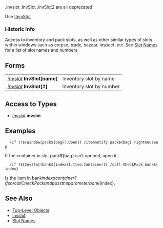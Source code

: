 .invslot .InvSlot .InvSlot2 are all deprecated

Use [ItemSlot](../data-types/itemslot.md)

### Historic Info

Access to inventory and pack slots, as well as other similar types of slots within windows such as corpse, trade,
bazaar, inspect, etc. See [Slot Names](../general-information/slot-names.md) for a list of slot names and numbers.

## Forms

|                                                                  |                          |
|------------------------------------------------------------------|--------------------------|
| *[invslot](../data-types/datatype-invslot.md)* **InvSlot\[**name**\]** | Inventory slot by name   |
| *[invslot](../data-types/datatype-invslot.md)* **InvSlot\[**#**\]**    | Inventory slot by number |

## Access to Types

-   *[invslot](../data-types/datatype-invslot.md)* **invslot**

## Examples

`  /if (!${Window[pack${bag}].Open}) /itemnotify pack${bag} rightmouseup`

If the container in slot pack${bag} isn't opened, open it.

`  /if (${InvSlot[bank${index}].Item.Container}) /call CheckPack bank${index}`

Is the item in bank${index} a container? If so /call CheckPack and pass the parameter bank${index}.

## See Also

-   [Top-Level Objects](top-level-objects.md)
-   [invslot](../data-types/datatype-invslot.md)
-   [Slot Names](../general-information/slot-names.md)


